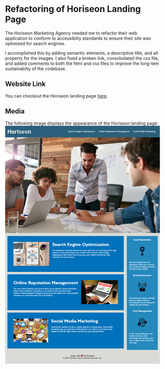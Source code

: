 # Refactoring of Horiseon Landing Page
The Horiseon Marketing Agency needed me to refactor their web application to conform to accessibilty standards to ensure their site was optimized for search engines.

I accomplished this by adding semantic elements, a descriptive title, and alt property for the images.  I also fixed a broken link, consolodated the css file, and added comments to both the html and css files to improve the long-tem sustainabilty of the codebase.



## Website Link
You can checkout the Horiseon landing page [here](https://bthalpin.github.io/horiseon-marketing/).

## Media
The following image displays the appearance of the Horiseon landing page:
![alt text](./assets/images/horiseon-marketing.png)

